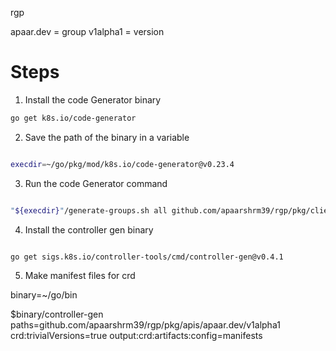 rgp

apaar.dev = group
v1alpha1  = version

# Steps

1) Install the code Generator binary 

```bash
go get k8s.io/code-generator
```

2) Save the path of the binary in a variable

```bash

execdir=~/go/pkg/mod/k8s.io/code-generator@v0.23.4

```

3) Run the code Generator command

```bash

"${execdir}"/generate-groups.sh all github.com/apaarshrm39/rgp/pkg/client github.com/apaarshrm39/rgp/pkg/apis apaar.dev:v1alpha1 --output-base "$(dirname "${BASH_SOURCE[0]}")/../../.."  --go-header-file "${execdir}"/hack/boilerplate.go.txt

```

4) Install the controller gen binary

```bash 

go get sigs.k8s.io/controller-tools/cmd/controller-gen@v0.4.1

```

5) Make manifest files for crd

binary=~/go/bin

$binary/controller-gen paths=github.com/apaarshrm39/rgp/pkg/apis/apaar.dev/v1alpha1 crd:trivialVersions=true output:crd:artifacts:config=manifests

```